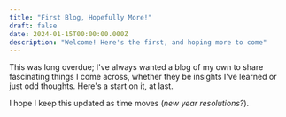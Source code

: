 ```yaml
---
title: "First Blog, Hopefully More!"
draft: false
date: 2024-01-15T00:00:00.000Z
description: "Welcome! Here's the first, and hoping more to come"
---
```


This was long overdue; I've always wanted a blog of my own to share fascinating things I come across, whether they be insights I've learned or just odd thoughts. Here's a start on it, at last.


I hope I keep this updated as time moves (*new year resolutions?*).


